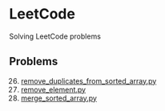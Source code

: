 # LeetCode
Solving LeetCode problems

## Problems
26. [remove_duplicates_from_sorted_array.py](https://github.com/eranda-ihalagedara/leetcode/blob/main/26.remove_duplicates_from_sorted_array.py)
27. [remove_element.py](https://github.com/eranda-ihalagedara/leetcode/blob/main/27.remove_element.py)
88. [merge_sorted_array.py](https://github.com/eranda-ihalagedara/leetcode/blob/main/88.merge_sorted_array.py)
